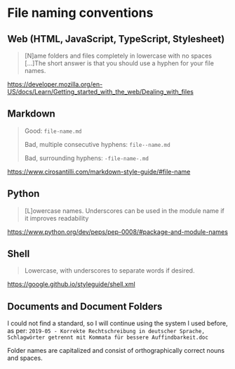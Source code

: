 # File naming conventions

## Web (HTML, JavaScript, TypeScript, Stylesheet)

> [N]ame folders and files completely in lowercase with no spaces […]The short answer is that you should use a hyphen for your file names.

https://developer.mozilla.org/en-US/docs/Learn/Getting_started_with_the_web/Dealing_with_files

## Markdown

> Good: `file-name.md`
>
> Bad, multiple consecutive hyphens: `file--name.md`
>
> Bad, surrounding hyphens: `-file-name-.md`

https://www.cirosantilli.com/markdown-style-guide/#file-name

## Python

> [L]owercase names. Underscores can be used in the module name if it improves readability

https://www.python.org/dev/peps/pep-0008/#package-and-module-names

## Shell

> Lowercase, with underscores to separate words if desired.

https://google.github.io/styleguide/shell.xml

## Documents and Document Folders

I could not find a standard, so I will continue using the system I used before, as per: `2019-05 - Korrekte Rechtschreibung in deutscher Sprache, Schlagwörter getrennt mit Kommata für bessere Auffindbarkeit.doc`

Folder names are capitalized and consist of orthographically correct nouns and spaces.
